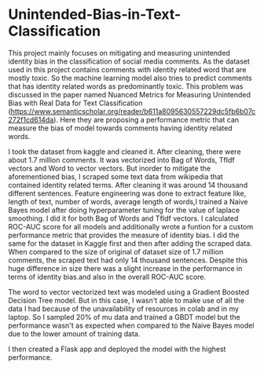 # Unintended-Bias-in-Text-Classification

This project mainly focuses on mitigating and measuring unintended identity bias in the classification of social media comments. As the dataset used in this project contains comments with identity related word that are mostly toxic. So the machine learning model also tries to predict comments that has identity related words as predominantly toxic. This problem was discussed in the paper named Nuanced Metrics for Measuring Unintended Bias with Real Data for Text Classification (https://www.semanticscholar.org/reader/b611a8095630557229dc5fb6b07c272f1cd614da). Here they are proposing a performance metric that can measure the bias of model towards comments having identity related words.

I took the dataset from kaggle and cleaned it. After cleaning, there were about 1.7 million comments. It was vectorized into Bag of Words, TfIdf vectors and Word to vector vectors. But inorder to mitigate the aforementioned bias, I scraped some text data from wikipedia that contained identity related terms. After cleaning it was around 14 thousand different sentences. Feature engineering was done to extract feature like, length of text, number of words, average length of words,I trained a Naive Bayes model after doing hyperparameter tuning for the value of laplace smoothing. I did it for both Bag of Words and TfIdf vectors. I calculated ROC-AUC score for all models and additionally wrote a funtion for a custom performance metric that provides the measure of identity bias. I did the same for the dataset in Kaggle first and then after adding the scraped data. When compared to the size of original of dataset size of 1.7 million comments, the scraped text had only 14 thousand sentences. Despite this huge difference in size there was a slight increase in the performance in terms of identity bias.and also in the overall ROC-AUC score.

The word to vector vectorized text was modeled using a Gradient Boosted Decision Tree model. But in this case, I wasn't able to make use of all the data I had because of the unavailability of resources in colab and in my laptop. So I sampled 20% of mu data and trained a GBDT model but the performance wasn't as expected when compared to the Naive Bayes model due to the lower amount of training data.

I then created a Flask app and deployed the model with the highest performance.
